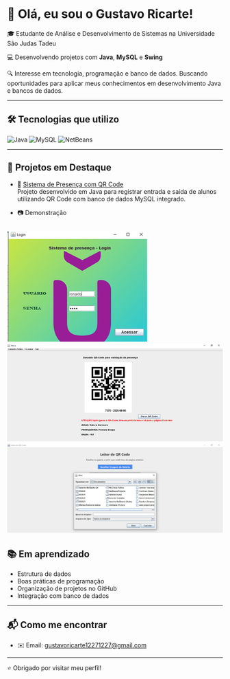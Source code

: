 # 👋 Olá, eu sou o Gustavo Ricarte!

🎓 Estudante de Análise e Desenvolvimento de Sistemas na Universidade São Judas Tadeu

💻 Desenvolvendo projetos com **Java**, **MySQL** e **Swing**  

🔍 Interesse em tecnologia, programação e banco de dados. Buscando oportunidades para aplicar meus conhecimentos em desenvolvimento Java e bancos de dados.

---
## 🛠️ Tecnologias que utilizo
![Java](https://img.shields.io/badge/Java-ED8B00?style=for-the-badge&logo=java&logoColor=white) ![MySQL](https://img.shields.io/badge/MySQL-4479A1?style=for-the-badge&logo=mysql&logoColor=white) ![NetBeans](https://img.shields.io/badge/NetBeans-0093D0?style=for-the-badge&logo=apache-netbeans-ide&logoColor=white)

---
## 🚀 Projetos em Destaque

- 📲 [Sistema de Presença com QR Code](https://github.com/guricartee/sistema-presenca-qrcode-java)  
  Projeto desenvolvido em Java para registrar entrada e saída de alunos utilizando QR Code com banco de dados MySQL integrado.

- 📷 Demonstração

![Print do sistema](https://raw.githubusercontent.com/guricartee/sistema-presenca-qrcode-java/main/login.jpg)
![Print do sistema](https://raw.githubusercontent.com/guricartee/sistema-presenca-qrcode-java/main/escanear.jpg)
![Print do sistema](https://raw.githubusercontent.com/guricartee/sistema-presenca-qrcode-java/main/leitor.jpg)
---

## 📚 Em aprendizado

- Estrutura de dados  
- Boas práticas de programação  
- Organização de projetos no GitHub  
- Integração com banco de dados

---

## 📬 Como me encontrar

- ✉️ Email: gustavoricarte12271227@gmail.com


---

⭐ Obrigado por visitar meu perfil!

